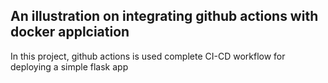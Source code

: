 ## An illustration on integrating github actions with docker applciation

In this project, github actions is used complete CI-CD workflow for deploying a simple flask app



